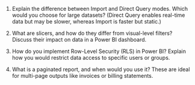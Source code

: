 1. Explain the difference between Import and Direct Query modes. Which would you choose for large datasets? (Direct Query enables real-time data but may be slower, whereas Import is faster but static.)

2. What are slicers, and how do they differ from visual-level filters? Discuss their impact on data in a Power BI dashboard.

3. How do you implement Row-Level Security (RLS) in Power BI? Explain how you would restrict data access to specific users or groups.

4. What is a paginated report, and when would you use it? These are ideal for multi-page outputs like invoices or billing statements.
